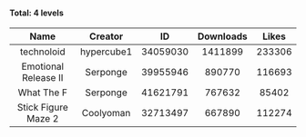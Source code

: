 #### Total: 4 levels

| Name | Creator | ID | Downloads | Likes |
|:---:|:---:|:---:|:---:|:---:|
| technoloid | hypercube1 | 34059030 | 1411899 | 233306
| Emotional Release II | Serponge | 39955946 | 890770 | 116693
| What The F | Serponge | 41621791 | 767632 | 85402
| Stick Figure Maze 2 | Coolyoman | 32713497 | 667890 | 112274
